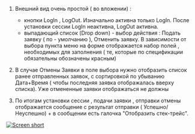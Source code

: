 1) Внешний вид очень простой ( во вложении) :
   - кнопки LogIn , LogOut.  Изначально активна только  LogIn.   После установки сессии LogIn неактивна, LogOut активна.
   - выпадающий список    (Drop down) - выбор действия  : Подать заявку ( по - умолчанию ), Отменить заявку. В зависимости от выбора  пункта меню на форме отображается набор полей , необходимых для заполнения ( те, которые по спецификации обязательны обозначены красным)
2) В случае Отмены Заявки в поле выбора нужно отобразить список ранее отправленных заявок, с сортировкой по убыванию Дата+Время
( чтобы последняя заявка отображалась вверху списка).  Уже отмененные заявки отображаться не должны
   
3) По итогам установки сессии , подачи заявки , отправки отмены отображается сообщение с  результат отправки ( Успешно/ Неуспешно) + в сообщении есть галочка "Отобразить стек-трейс".

[![Screen short](https://raw.github.com/ALEX-ERPDATA/SimpleFIX/master/main_screen01.png)](https://github.com/ALEX-ERPDATA/SimpleFIX/)
